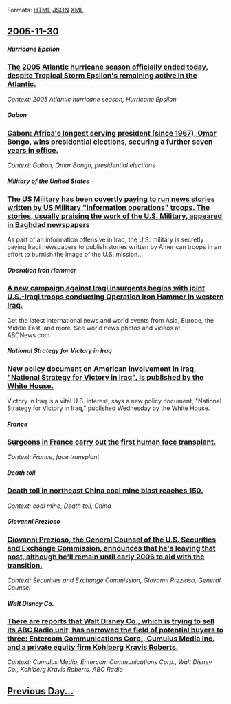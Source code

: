 
Formats: [HTML](2005/11/30/index.html)  [JSON](2005/11/30/index.json)  [XML](2005/11/30/index.xml)  

## [2005-11-30](/news/2005/11/30/index.md)

##### Hurricane Epsilon
### [ The 2005 Atlantic hurricane season officially ended today, despite Tropical Storm Epsilon's remaining active in the Atlantic. ](/news/2005/11/30/the-2005-atlantic-hurricane-season-officially-ended-today-despite-tropical-storm-epsilon-s-remaining-active-in-the-atlantic.md)
_Context: 2005 Atlantic hurricane season, Hurricane Epsilon_

##### Gabon
### [ Gabon: Africa's longest serving president (since 1967), Omar Bongo, wins presidential elections, securing a further seven years in office. ](/news/2005/11/30/gabon-africa-s-longest-serving-president-since-1967-omar-bongo-wins-presidential-elections-securing-a-further-seven-years-in-office.md)
_Context: Gabon, Omar Bongo, presidential elections_

##### Military of the United States
### [ The US Military has been covertly paying to run news stories written by US Military "information operations" troops. The stories, usually praising the work of the U.S. Military, appeared in Baghdad newspapers ](/news/2005/11/30/the-us-military-has-been-covertly-paying-to-run-news-stories-written-by-us-military-information-operations-troops-the-stories-usually-p.md)
As part of an information offensive in Iraq, the U.S. military is secretly paying Iraqi newspapers to publish stories written by American troops in an effort to burnish the image of the U.S. mission...

##### Operation Iron Hammer
### [ A new campaign against Iraqi insurgents begins with joint U.S.-Iraqi troops conducting Operation Iron Hammer in western Iraq. ](/news/2005/11/30/a-new-campaign-against-iraqi-insurgents-begins-with-joint-u-s-iraqi-troops-conducting-operation-iron-hammer-in-western-iraq.md)
Get the latest international news and world events from Asia, Europe, the Middle East, and more. See world news photos and videos at ABCNews.com

##### National Strategy for Victory in Iraq
### [ New policy document on American involvement in Iraq, "National Strategy for Victory in Iraq", is published by the White House. ](/news/2005/11/30/new-policy-document-on-american-involvement-in-iraq-national-strategy-for-victory-in-iraq-is-published-by-the-white-house.md)
Victory in Iraq is a vital U.S. interest, says a new policy document, &quot;National Strategy for Victory in Iraq,&quot; published Wednesday by the White House.

##### France
### [ Surgeons in France carry out the first human face transplant. ](/news/2005/11/30/surgeons-in-france-carry-out-the-first-human-face-transplant.md)
_Context: France, face transplant_

##### Death toll
### [ Death toll in northeast China coal mine blast reaches 150. ](/news/2005/11/30/death-toll-in-northeast-china-coal-mine-blast-reaches-150.md)
_Context: coal mine, Death toll, China_

##### Giovanni Prezioso
### [ Giovanni Prezioso, the General Counsel of the U.S. Securities and Exchange Commission, announces that he's leaving that post, although he'll remain until early 2006 to aid with the transition. ](/news/2005/11/30/giovanni-prezioso-the-general-counsel-of-the-u-s-securities-and-exchange-commission-announces-that-he-s-leaving-that-post-although-he-l.md)
_Context: Securities and Exchange Commission, Giovanni Prezioso, General Counsel_

##### Walt Disney Co.
### [ There are reports that Walt Disney Co., which is trying to sell its ABC Radio unit, has narrowed the field of potential buyers to three: Entercom Communications Corp., Cumulus Media Inc. and a private equity firm Kohlberg Kravis Roberts. ](/news/2005/11/30/there-are-reports-that-walt-disney-co-which-is-trying-to-sell-its-abc-radio-unit-has-narrowed-the-field-of-potential-buyers-to-three-en.md)
_Context: Cumulus Media, Entercom Communications Corp., Walt Disney Co., Kohlberg Kravis Roberts, ABC Radio_

## [Previous Day...](/news/2005/11/29/index.md)

